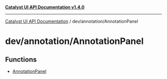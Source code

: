 [**Catalyst UI API Documentation v1.4.0**](../../../README.md)

---

[Catalyst UI API Documentation](../../../README.md) / dev/annotation/AnnotationPanel

# dev/annotation/AnnotationPanel

## Functions

- [AnnotationPanel](functions/AnnotationPanel.md)
